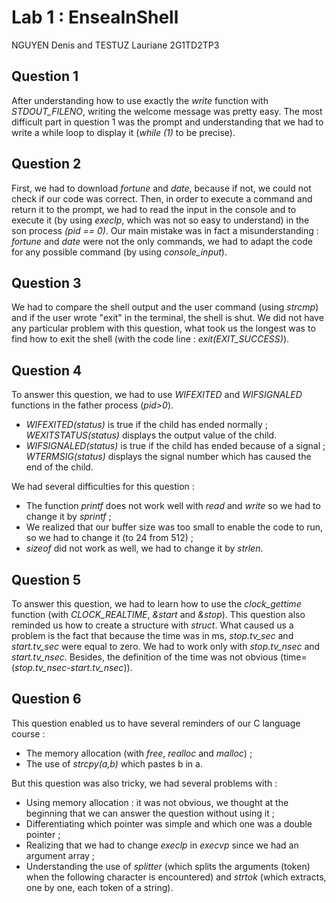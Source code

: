 # Lab 1 : EnseaInShell

NGUYEN Denis and TESTUZ Lauriane 2G1TD2TP3

## Question 1

After understanding how to use exactly the _write_ function with _STDOUT_FILENO_, writing the welcome message was pretty easy. The most difficult part in question 1 was the prompt and understanding that we had to write a while loop to display it (_while (1)_ to be precise).

## Question 2

First, we had to download _fortune_ and _date_, because if not, we could not check if our code was correct. Then, in order to execute a command and return it to the prompt, we had to read the input in the console and to execute it (by using _execlp_, which was not so easy to understand) in the son process _(pid == 0)_. Our main mistake was in fact a misunderstanding : _fortune_ and _date_ were not the only commands, we had to adapt the code for any possible command (by using _console_input_).

## Question 3

We had to compare the shell output and the user command (using _strcmp_) and if the user wrote "exit" in the terminal, the shell is shut. We did not have any particular problem with this question, what took us the longest was to find how to exit the shell (with the code line : _exit(EXIT_SUCCESS)_).

## Question 4

To answer this question, we had to use _WIFEXITED_ and _WIFSIGNALED_ functions in the father process (_pid>0_).
* _WIFEXITED(status)_ is true if the child has ended normally ; _WEXITSTATUS(status)_ displays the output value of the child.
* _WIFSIGNALED(status)_ is true if the child has ended because of a signal ; _WTERMSIG(status)_ displays the signal number which has caused the end of the child.

We had several difficulties for this question :
* The function _printf_ does not work well with _read_ and _write_ so we had to change it by _sprintf_ ;
* We realized that our buffer size was too small to enable the code to run, so we had to change it (to 24 from 512) ;
* _sizeof_ did not work as well, we had to change it by _strlen_.

## Question 5 

To answer this question, we had to learn how to use the _clock_gettime_ function (with _CLOCK_REALTIME_, _&start_ and _&stop_). This question also reminded us how to create a structure with _struct_. What caused us a problem is the fact that because the time was in ms, _stop.tv_sec_ and _start.tv_sec_ were equal to zero. We had to work only with _stop.tv_nsec_ and _start.tv_nsec_. Besides, the definition of the time was not obvious (time=(_stop.tv_nsec-start.tv_nsec_)).

## Question 6

This question enabled us to have several reminders of our C language course :
* The memory allocation (with _free_, _realloc_ and _malloc_) ;
* The use of _strcpy(a,b)_ which pastes b in a.

But this question was also tricky, we had several problems with :
* Using memory allocation : it was not obvious, we thought at the beginning that we can answer the question without using it ;
* Differentiating which pointer was simple and which one was a double pointer ;
* Realizing that we had to change _execlp_ in _execvp_ since we had an argument array ;
* Understanding the use of _splitter_ (which splits the arguments (token) when the following character is encountered) and _strtok_ (which extracts, one by one, each token of a string).
